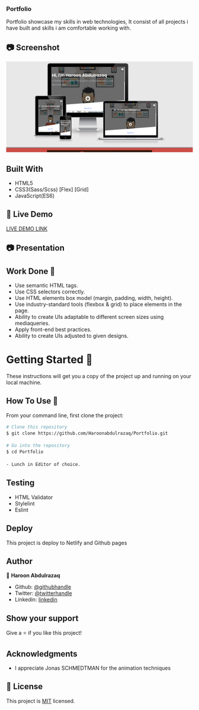 ### Portfolio

Portfolio showcase my skills in web technologies,
It consist of all projects i have built and skills i am comfortable working with.

## :camera: Screenshot 
![screenshot](./assets/image/portfolio.png)
 
## Built With

- HTML5
- CSS3(Sass/Scss)
      [Flex]
      [Grid]
- JavaScript(ES6)

## :rocket: Live Demo
[LIVE DEMO LINK](https://haroonabdulrazaq.github.io/Portfolio/)

## :camera: Presentation 


## Work Done 🔧

- Use semantic HTML tags.
- Use CSS selectors correctly.
- Use HTML elements box model (margin, padding, width, height).
- Use industry-standard tools (flexbox & grid) to place elements in the page.
- Ability to create UIs adaptable to different screen sizes using mediaqueries.
- Apply front-end best practices.
- Ability to create UIs adjusted to given designs.

# Getting Started 🚀

These instructions will get you a copy of the project up and running on your local machine.

## How To Use 🔧

From your command line, first clone the project:  

```bash
# Clone this repository
$ git clone https://github.com/Haroonabdulrazaq/Portfolio.git

# Go into the repository
$ cd Portfolio

- Lunch in Editor of choice.

```
## Testing

- HTML Validator
- Stylelint
- Eslint

## Deploy
This project is deploy to Netlify and Github pages

## Author

👤 **Haroon Abdulrazaq**

- Github: [@githubhandle](https://github.com/Haroonabdulrazaq)
- Twitter: [@twitterhandle](https://twitter.com/hanq_o)
- Linkedin: [linkedin](https://www.linkedin.com/in/haroonabdulrazaq)

## Show your support

Give a ⭐️ if you like this project!

## Acknowledgments
- I appreciate Jonas SCHMEDTMAN for the animation techniques

## 📝 License

This project is [MIT](lic.url) licensed.

